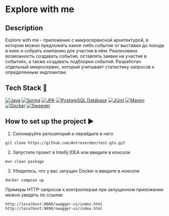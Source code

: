 # Explore with me

## Description
Explore with me - приложение с микросервисной архитектурой, в котором можно предложить какое-либо событие от выставки до похода в кино и собрать компанию для участия в нём.
Реализована возможность создавать события, оставлять заявки на участие в событиях, а также создавать подбоорки событий. Разработан отдельный микросервис, который учитывает статистику запросов к определенным эндпоинтам.

## Tech Stack 🔧
[![Java](https://img.shields.io/badge/Java%2011-ED8B00?style=for-the-badge&logo=openjdk&logoColor=white)](https://www.oracle.com/java/) [![Spring](https://img.shields.io/badge/Spring%20Boot%202.7.9-6DB33F?style=for-the-badge&logo=spring&logoColor=white)](https://spring.io/projects/spring-framework) [![JPA](https://img.shields.io/badge/JPA-FF5733?style=for-the-badge&logo=JUnit&logoColor=white)](https://docs.oracle.com/javase/tutorial/jdbc/overview/index.html) [![PostgreSQL Database](https://img.shields.io/badge/PostgreSQL-0000FF?style=for-the-badge&logo=H2&logoColor=white)](https://www.postgresql.org/) [![JUnit](https://img.shields.io/badge/JUnit%205-9F2B68?style=for-the-badge&logo=JUnit&logoColor=white)](https://junit.org/junit5/docs/current/user-guide/)
[![Maven](https://img.shields.io/badge/Maven-00008B?style=for-the-badge&logo=Maven&logoColor=white)](https://maven.apache.org/) [![Docker](https://img.shields.io/badge/Docker-00008B?style=for-the-badge&logo=Docker&logoColor=white)](https://www.docker.com/) [![Swagger](https://img.shields.io/badge/Swagger-006400?style=for-the-badge&logo=Maven&logoColor=white)](https://swagger.io/)

## How to set up the project ▶

1) Склонируйте репозиторий и перейдите в него
```
git clone https://github.com/Antroverden/test-gts.git
```
2) Запустите проект в Intellij IDEA или введите в консоли
```
mvn clean package
```
3) Убедитесь, что у вас запущен Docker и введите в консоли
```
docker compose up
```
Примеры HTTP-запросов к контроллерам при запущенном приложении можно увидеть по ссылке:
```
http://localhost:8080/swagger-ui/index.html
http://localhost:9090/swagger-ui/index.html
```
